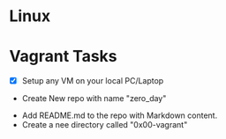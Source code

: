 # Linux
# Vagrant Tasks

- [x] Setup any VM on your local PC/Laptop
- Create New repo with name "zero_day"

* Add README.md to the repo with Markdown content.
* Create a nee directory called "0x00-vagrant"



